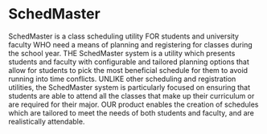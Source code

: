# SchedMaster

SchedMaster is a class scheduling utility FOR students and university faculty WHO need a means of planning and registering for classes during the school year. THE SchedMaster system  is a utility which presents students and faculty with configurable and tailored planning options  that allow for students to pick the most beneficial schedule for them to avoid running into time  conflicts. UNLIKE other scheduling and registration utilities, the SchedMaster system is  particularly focused on ensuring that students are able to attend all the classes that make up  their curriculum or are required for their major. OUR product enables the creation of schedules  which are tailored to meet the needs of both students and faculty, and are realistically attendable.